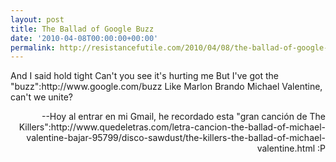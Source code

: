 ```yaml
---
layout: post
title: The Ballad of Google Buzz
date: '2010-04-08T00:00:00+00:00'
permalink: http://resistancefutile.com/2010/04/08/the-ballad-of-google-buzz/
---
```

<p class="chorus">And I said hold tight
Can't you see it's hurting me
But I've got the "buzz":http://www.google.com/buzz
Like Marlon Brando
Michael Valentine, can't we unite?</p><p align="right">--Hoy al entrar en mi Gmail, he recordado esta "gran canción de The Killers":http://www.quedeletras.com/letra-cancion-the-ballad-of-michael-valentine-bajar-95799/disco-sawdust/the-killers-the-ballad-of-michael-valentine.html :P</p>


